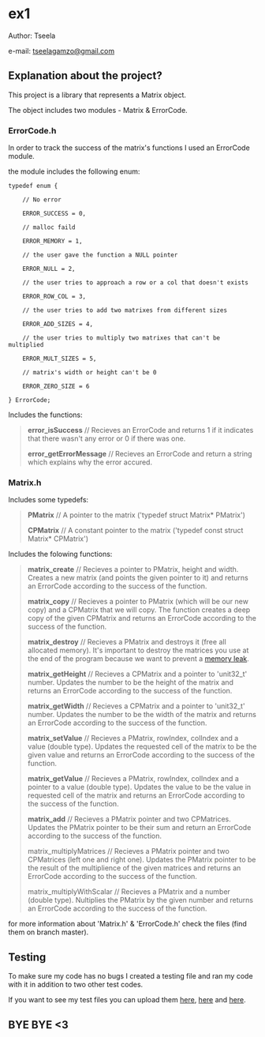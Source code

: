 # ex1
Author: Tseela

e-mail: tseelagamzo@gmail.com



## Explanation about the project?
This project is a library that represents a Matrix object.

The object includes two modules - Matrix & ErrorCode.



### ErrorCode.h
In order to track the success of the matrix's functions I used an ErrorCode module.

the module includes the following enum:

    typedef enum {

        // No error
    
        ERROR_SUCCESS = 0,
    
        // malloc faild
    
        ERROR_MEMORY = 1,
    
        // the user gave the function a NULL pointer
    
        ERROR_NULL = 2,
    
        // the user tries to approach a row or a col that doesn't exists
    
        ERROR_ROW_COL = 3,
    
        // the user tries to add two matrixes from different sizes
    
        ERROR_ADD_SIZES = 4,
    
        // the user tries to multiply two matrixes that can't be multiplied
    
        ERROR_MULT_SIZES = 5,
    
        // matrix's width or height can't be 0
    
        ERROR_ZERO_SIZE = 6
    
    } ErrorCode;

Includes the functions:

> **error_isSuccess**             // Recieves an ErrorCode and returns 1 if it indicates that there wasn't any error or 0 if there was one.
>
> **error_getErrorMessage**       // Recieves an ErrorCode and return a string which explains why the error accured.



### Matrix.h
Includes some typedefs:

> **PMatrix**     // A pointer to the matrix ('typedef struct Matrix* PMatrix')
>
> **CPMatrix**    // A constant pointer to the matrix ('typedef const struct Matrix* CPMatrix')
>
Includes the folowing functions:
>
> **matrix_create**               // Recieves a pointer to PMatrix, height and width. Creates a new matrix (and points the given pointer to it) and returns an ErrorCode according to the success of the function.
>
> **matrix_copy**                 // Recieves a pointer to PMatrix (which will be our new copy) and a CPMatrix that we will copy. The function creates a deep copy of the given CPMatrix and returns an ErrorCode according to the success of the function.
>
> **matrix_destroy**              // Recieves a PMatrix and destroys it (free all allocated memory). It's important to destroy the matrices you use at the end of the program because we want to prevent a [memory leak](https://en.wikipedia.org/wiki/Memory_leak).
>
> **matrix_getHeight**            // Recieves a CPMatrix and a pointer to 'unit32_t' number. Updates the number to be the height of the matrix and returns an ErrorCode according to  the success of the function.
>
> **matrix_getWidth**             // Recieves a CPMatrix and a pointer to 'unit32_t' number. Updates the number to be the width of the matrix and returns an ErrorCode according to the success of the function.
>
> **matrix_setValue**             // Recieves a PMatrix, rowIndex, colIndex and a value (double type). Updates the requested cell of the matrix to be the given value and returns an ErrorCode according to the success of the function.
>
> **matrix_getValue**             // Recieves a PMatrix, rowIndex, colIndex and a pointer to a value (double type). Updates the value to be the value in requested cell of the matrix and returns an ErrorCode according to the success of the function.
>
> **matrix_add**                  // Recieves a PMatrix pointer and two CPMatrices. Updates the PMatrix pointer to be their sum and return an ErrorCode according to the success of the function.
>
> matrix_multiplyMatrices     // Recieves a PMatrix pointer and two CPMatrices (left one and right one). Updates the PMatrix pointer to be the result of the multiplience of the given matrices and returns an ErrorCode according to the success of the function.
>
> matrix_multiplyWithScalar   // Recieves a PMatrix and a number (double type). Nultiplies the PMatrix by the given number and returns an ErrorCode according to the success of the function.


for more information about 'Matrix.h' & 'ErrorCode.h' check the files (find them on branch master).



## Testing
To make sure my code has no bugs I created a testing file and ran my code with it in addition to two other test codes.

If you want to see my test files you can upload them [here](http://www.upfile.co.il/file/855970208.html), [here](http://www.upfile.co.il/file/241469518.html) and [here](https://d1b10bmlvqabco.cloudfront.net/paste/k2aj7u5l1um5bs/e34dfae03f1116d982cf64b12c73408c606d9e00d136a563be625ca1ae2d34ac/tester.c).



## BYE BYE <3
